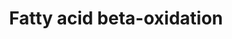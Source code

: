 ---
annotations:
- id: DOID:3146
  parent: genetic disease
  type: Disease Ontology
  value: lipid metabolism disorder
- id: PW:0000642
  parent: classic metabolic pathway
  type: Pathway Ontology
  value: fatty acid degradation pathway
- id: PW:0000058
  parent: classic metabolic pathway
  type: Pathway Ontology
  value: fatty acid metabolic pathway
- id: PW:0000738
  parent: classic metabolic pathway
  type: Pathway Ontology
  value: fatty acid beta degradation pathway
authors:
- Michiel
- Evelo
- MaintBot
- Susan
- Pahles
- FerryJagers
- AdrienDefay
- AlexanderPico
- Egonw
- Mkutmon
- DeSl
- Priyanka K
- Khanspers
- Licong
- Eweitz
communities:
- Lipids
description: Complete fatty acid beta-oxidation pathway for saturated and unsaturated
  fatty acids. Proteins on this pathway have targeted assays available via the [https://assays.cancer.gov/available_assays?wp_id=WP143
  CPTAC Assay Portal]
last-edited: 2021-05-07
ndex: 73b7406f-8b61-11eb-9e72-0ac135e8bacf
organisms:
- Homo sapiens
redirect_from:
- /index.php/Pathway:WP143
- /instance/WP143
revision: null
schema-jsonld:
- '@context': https://schema.org/
  '@id': https://wikipathways.github.io/pathways/WP143.html
  '@type': Dataset
  creator:
    '@type': Organization
    name: WikiPathways
  description: Complete fatty acid beta-oxidation pathway for saturated and unsaturated
    fatty acids. Proteins on this pathway have targeted assays available via the [https://assays.cancer.gov/available_assays?wp_id=WP143
    CPTAC Assay Portal]
  keywords:
  - (S)-3-Hydroxybutanoyl-CoA
  - (S)-3-Hydroxydecanoyl-CoA
  - (S)-3-Hydroxydodexanonyl-CoA
  - (S)-3-Hydroxyhexadecanoyl-CoA
  - (S)-3-Hydroxyoctanoyl-CoA
  - (S)-3-Hydroxytetradecanoyl-CoA
  - (S)-Hydrocyhexanoyl
  - 2-trans-4-cis-decadienoyl-CoA
  - 2-trans-dodecenoyl-CoA
  - 3-Oxo-octanoyl-CoA
  - 3-Oxocanoyl-CoA
  - 3-Oxododexanoyl-CoA
  - 3-Oxohexanoyl-CoA
  - 3-Oxopalmitoyl-CoA
  - 3-trans-decenoyl-CoA
  - 4-cis-dexeboyl-CoA
  - ACADL
  - ACADM
  - ACADS
  - ACADVL
  - ACAS2
  - ACAT1
  - ACSL1
  - ACSL3
  - ACSL4
  - ACSL5
  - ACSL6
  - Acetoacetyl-CoA
  - Acetyl-CoA
  - Acyl-CoA
  - Butanoyl-CoA
  - CHKB
  - CPT1A
  - CPT1B
  - CPT2
  - CRAT
  - Cronoyl-CoA
  - DCI
  - DECR1
  - DLD
  - Decanoyl-CoA
  - Dihydroxyacetone Phosphate
  - Dxotetradecanoyl-CoA
  - ECHS1
  - Fatty Acid
  - GCDH
  - GK
  - GK2
  - GPD2
  - Glutarate
  - Glutaryl-CoA
  - Glyceraldehyde-3-Phosphate
  - Glycerol
  - HADHA
  - HADHB
  - HADHSC
  - Hexanoyl-CoA
  - L-Glycerol-3-Phosphate
  - LIPC
  - LIPE
  - LIPF
  - LPL
  - Lauroyl-CoA
  - Linoleoyl-CoA
  - Myristoyl-CoA
  - Octaoyl-CoA
  - PNPLA2
  - Palmitoyl-CoA
  - SLC25A20
  - TCA cycle
  - TPI1
  - Trans-Dec-2-enoyl-CoA
  - Trans-Hex-2-enoyl-CoA
  - Trans-Hexadecanoyl-CoA
  - Trans-Oct-2-enoyl-CoA
  - Trans-Tetradex-2-enoyl-CoA
  - Triacylglycerol
  - cis,cis-3,6-Dodecadienoyl-CoA
  - trans,cis-Lauro-2,6-dienoyl-CoA
  license: CC0
  name: Fatty acid beta-oxidation
seo: CreativeWork
title: Fatty acid beta-oxidation
wpid: WP143
---